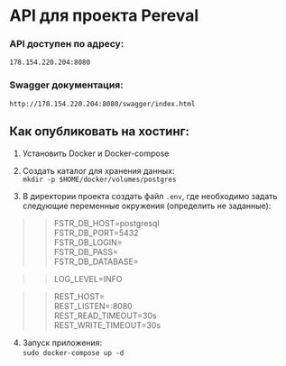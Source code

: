# API для проекта Pereval

### API доступен по адресу:
`178.154.220.204:8080`

### Swagger документация:
`http://178.154.220.204:8080/swagger/index.html`

## Как опубликовать на хостинг:

1. Установить Docker и Docker-compose

2. Создать каталог для хранения данных: <br>
`mkdir -p $HOME/docker/volumes/postgres`

3. В директории проекта создать файл `.env`, где необходимо задать следующие переменные окружения (определить не заданные):

>> FSTR_DB_HOST=postgresql <br>
>> FSTR_DB_PORT=5432 <br>
>> FSTR_DB_LOGIN= <br>
>> FSTR_DB_PASS= <br>
>> FSTR_DB_DATABASE= <br>

>> LOG_LEVEL=INFO <br>

>> REST_HOST= <br>
>> REST_LISTEN=:8080 <br>
>> REST_READ_TIMEOUT=30s <br>
>> REST_WRITE_TIMEOUT=30s <br>

4. Запуск приложения: <br>
`sudo docker-compose up -d`

